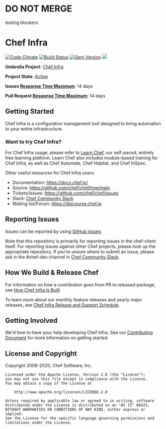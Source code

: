 # DO NOT MERGE 
testing blockers

# Chef Infra
[![Code Climate](https://codeclimate.com/github/chef/chef.svg)](https://codeclimate.com/github/chef/chef)
[![Build Status](https://badge.buildkite.com/c82093430ceec7d27af05febb9dcafe3aa331fff9d74c0ab9d.svg?branch=main)](https://buildkite.com/chef-oss/chef-chef-main-verify)
[![Gem Version](https://badge.fury.io/rb/chef.svg)](https://badge.fury.io/rb/chef)
[![](https://img.shields.io/badge/Release%20Policy-Cadence%20Release-brightgreen.svg)](https://github.com/chef/chef/blob/main/docs/dev/design_documents/client_release_cadence.md)

**Umbrella Project**: [Chef Infra](https://github.com/chef/chef-oss-practices/blob/main/projects/chef-infra.md)

**Project State**: [Active](https://github.com/chef/chef-oss-practices/blob/main/repo-management/repo-states.md#active)

**Issues [Response Time Maximum](https://github.com/chef/chef-oss-practices/blob/main/repo-management/repo-states.md)**: 14 days

**Pull Request [Response Time Maximum](https://github.com/chef/chef-oss-practices/blob/main/repo-management/repo-states.md)**: 14 days

## Getting Started

Chef Infra is a configuration management tool designed to bring automation to your entire infrastructure.

### Want to try Chef Infra?

For Chef Infra usage, please refer to [Learn Chef](https://learn.chef.io/), our self-paced, entirely free learning platform. Learn Chef also includes module-based training for Chef Infra, as well as Chef Automate, Chef Habitat, and Chef InSpec.

Other useful resources for Chef Infra users:

- Documentation: <https://docs.chef.io/>
- Source: <https://github.com/chef/chef/tree/main>
- Tickets/Issues: <https://github.com/chef/chef/issues>
- Slack: [Chef Community Slack](https://community-slack.chef.io/)
- Mailing list/Forum: <https://discourse.chef.io>

## Reporting Issues

Issues can be reported by using [GitHub Issues](https://github.com/chef/chef/issues).

Note that this repository is primarily for reporting issues in the chef-client itself.  For reporting issues against other Chef projects, please look up the appropriate repository. If you're unsure where to submit an issue, please ask in the #chef-dev channel in [Chef Community Slack](https://community-slack.chef.io/).

## How We Build & Release Chef

For information on how a contribution goes from PR to released package, see [How Chef Infra Is Built](docs/dev/design_documents/how_chef_is_tested_and_built.md)

To learn more about our monthly feature releases and yearly major releases, see [Chef Infra Release and Support Schedule](./docs/dev/policy/release_and_support_schedule.md).

## Getting Involved

We'd love to have your help developing Chef Infra. See our [Contributing Document](./CONTRIBUTING.md) for more information on getting started.

## License and Copyright

Copyright 2008-2020, Chef Software, Inc.

```
Licensed under the Apache License, Version 2.0 (the "License");
you may not use this file except in compliance with the License.
You may obtain a copy of the License at

    http://www.apache.org/licenses/LICENSE-2.0

Unless required by applicable law or agreed to in writing, software
distributed under the License is distributed on an "AS IS" BASIS,
WITHOUT WARRANTIES OR CONDITIONS OF ANY KIND, either express or implied.
See the License for the specific language governing permissions and
limitations under the License.
```
